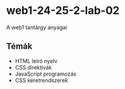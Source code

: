 # web1-24-25-2-lab-02
A web1 tantárgy anyagai

## Témák
- HTML leíró nyelv
- CSS direktívák
- JavaScript programozás
- CSS keretrendszerek